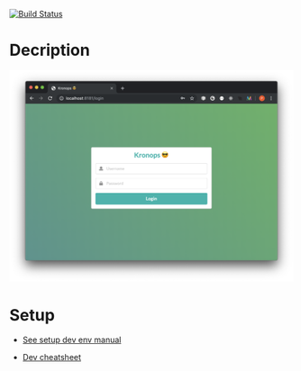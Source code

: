 [![Build Status](https://travis-ci.com/pierremellet/kronops.svg?branch=develop)](https://travis-ci.com/pierremellet/kronops)

# Decription

![alt text](docs/images/login.png "Login form UI")


# Setup

- [See setup dev env manual](docs/setup.md)

- [Dev cheatsheet](docs/setup.md)


